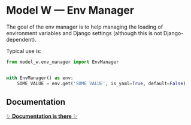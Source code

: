 # Model W &mdash; Env Manager

The goal of the env manager is to help managing the loading of environment
variables and Django settings (although this is not Django-dependent).

Typical use is:

```python
from model_w.env_manager import EnvManager


with EnvManager() as env:
    SOME_VALUE = env.get('SOME_VALUE', is_yaml=True, default=False)
```

## Documentation

[✨ **Documentation is there** ✨](http://modelw-env-manager.rtfd.io/)
